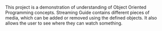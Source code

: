 This project is a demonstration of understanding of Object Oriented Programming concepts. Streaming Guide contains different pieces of media, which can be added or removed using the defined objects. It also allows the user to see where they can watch something.
